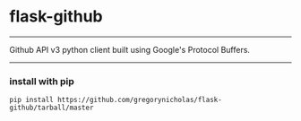 # flask-github

--------------

Github API v3 python client built using Google's Protocol Buffers.

----

### install with pip
`pip install https://github.com/gregorynicholas/flask-github/tarball/master`
